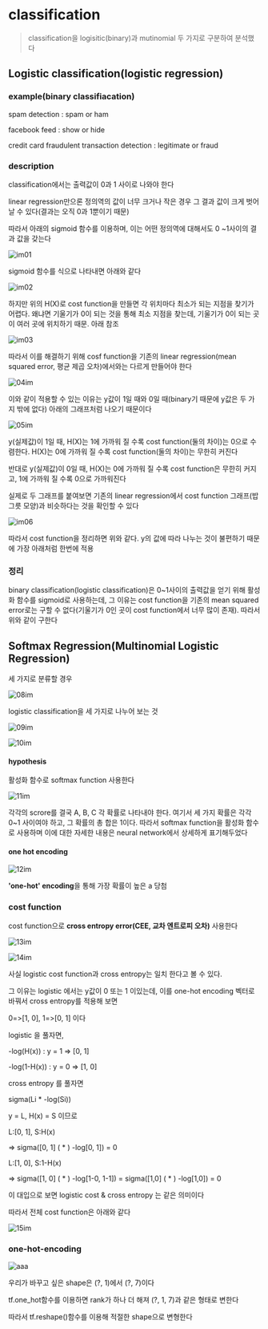 # classification

> classification을 logisitic(binary)과 mutinomial 두 가지로 구분하여 분석했다





## Logistic classification(logistic regression)

### example(binary classifiacation)

spam detection : spam or ham

facebook feed : show or hide

credit card fraudulent transaction detection : legitimate or fraud



### description

classification에서는 출력값이 0과 1 사이로 나와야 한다

linear regression만으론 정의역의 값이 너무 크거나 작은 경우 그 결과 값이 크게 벗어날 수 있다(결과는 오직 0과 1뿐이기 때문)

따라서 아래의 sigmoid 함수를 이용하며, 이는 어떤 정의역에 대해서도 0 ~1사이의 결과 값을 갖는다



![im01](./01.jpg)



sigmoid 함수를 식으로 나타내면 아래와 같다



![im02](./02.jpg)



하지만 위의 H(X)로 cost function을 만들면 각 위치마다 최소가 되는 지점을 찾기가 어렵다. 왜냐면 기울기가 0이 되는 것을 통해 최소 지점을 찾는데, 기울기가 0이 되는 곳이 여러 곳에 위치하기 때문. 아래 참조



![im03](./03.jpg)



따라서 이를 해결하기 위해 cosf function을 기존의 linear regression(mean squared error, 평균 제곱 오차)에서와는 다르게 만들어야 한다



![04im](04.jpg)

이와 같이 적용할 수 있는 이유는 y값이 1일 때와 0일 때(binary기 때문에 y값은 두 가지 밖에 없다) 아래의 그래프처럼 나오기 때문이다



![05im](./05.jpg)



y(실제값)이 1일 때, H(X)는 1에 가까워 질 수록 cost function(둘의 차이)는 0으로 수렴한다. H(X)는 0에 가까워 질 수록 cost function(둘의 차이)는 무한히 커진다

반대로 y(실제값)이 0일 때, H(X)는 0에 가까워 질 수록 cost function은 무한히 커지고, 1에 가까워 질 수록 0으로 가까워진다

실제로 두 그래프를 붙여보면 기존의 linear regression에서 cost function 그래프(밥그릇 모양)과 비슷하다는 것을 확인할 수 있다

![im06](./06.jpg)



따라서 cost function을 정리하면 위와 같다. y의 값에 따라 나누는 것이 불편하기 때문에 가장 아래처럼 한번에 적용



### 정리

binary classification(logistic classification)은 0~1사이의 출력값을 얻기 위해 활성화 함수를 sigmoid로 사용하는데, 그 이유는 cost function을 기존의 mean squared error로는 구할 수 없다(기울기가 0인 곳이 cost function에서 너무 많이 존재). 따라서 위와 같이 구한다



## Softmax Regression(Multinomial Logistic Regression)



세 가지로 분류할 경우

![08im](./08.jpg)



logistic classification을 세 가지로 나누어 보는 것

![09im](./09.jpg)





![10im](./10.jpg)

#### hypothesis

활성화 함수로 softmax function 사용한다



![11im](./11.jpg)



각각의 scrore를 결국 A, B, C 각 확률로 나타내야 한다. 여기서 세 가지 확률은 각각 0~1 사이여야 하고, 그 확률의 총 합은 1이다. 따라서 softmax function을 활성화 함수로 사용하며 이에 대한 자세한 내용은 neural network에서 상세하게 표기해두었다



#### one hot encoding

![12im](./12.jpg)



**'one-hot' encoding**을 통해 가장 확률이 높은 a 당첨



### cost function

cost function으로 **cross entropy error(CEE, 교차 엔트로피 오차)** 사용한다



![13im](./13.jpg)





![14im](./14.jpg)





사실 logistic cost function과 cross entropy는 일치 한다고 볼 수 있다.

그 이유는 logistic 에서는 y값이 0 또는 1 이있는데, 이를 one-hot encoding 벡터로 바꿔서 cross entropy를 적용해 보면 

0=>[1, 0], 1=>[0, 1] 이다

logistic 을 풀자면, 

-log(H(x))   : y = 1 => [0, 1] 

-log(1-H(x)) : y = 0 => [1, 0] 

cross entropy 를 풀자면

sigma(Li * -log(Si))

y = L, H(x) = S 이므로 

L:[0, 1], S:H(x) 

=> sigma([0, 1] ( * ) -log[0, 1]) = 0 

L:[1, 0], S:1-H(x) 

=> sigma([1, 0] ( * ) -log[1-0, 1-1]) = sigma([1,0] ( * ) -log[1,0]) = 0 

이 대입으로 보면 logistic cost & cross entropy 는 같은 의미이다

따라서 전체 cost function은 아래와 같다

![15im](./15.jpg)





### one-hot-encoding

![aaa](./aaa.jpg)



우리가 바꾸고 싶은 shape은 (?, 1)에서 (?, 7)이다

tf.one_hot함수를 이용하면 rank가 하나 더 해져 (?, 1, 7)과 같은 형태로 변한다

따라서 tf.reshape()함수를 이용해 적절한 shape으로 변형한다